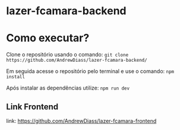 # lazer-fcamara-backend

# Como executar? 

Clone o repositório usando o comando: ` git clone https://github.com/AndrewDiass/lazer-fcamara-backend/ ` 

Em seguida acesse o repositório pelo terminal e use o comando: ` npm install `

Após instalar as dependências utilize: `npm run dev`


## Link Frontend

link: https://github.com/AndrewDiass/lazer-fcamara-frontend
